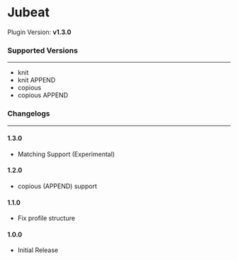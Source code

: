 # Jubeat

Plugin Version: **v1.3.0**

### Supported Versions

***

- knit
- knit APPEND
- copious
- copious APPEND

### Changelogs

***

#### 1.3.0

- Matching Support (Experimental)

#### 1.2.0

- copious (APPEND) support

#### 1.1.0

- Fix profile structure

#### 1.0.0

- Initial Release

